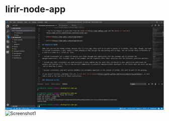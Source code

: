 # lirir-node-app
![Screenshot1](./Liri%20App%20-%20With%20song%20example.jpg)
![Screenshot1](./Liri%20App%20-%20Without%20song%20example.jpg)
